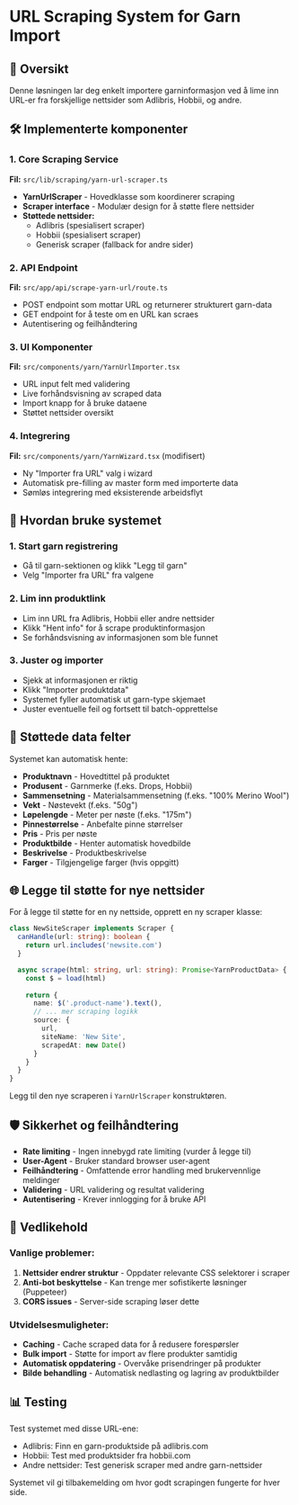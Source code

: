 # URL Scraping System for Garn Import

## 📁 Oversikt
Denne løsningen lar deg enkelt importere garninformasjon ved å lime inn URL-er fra forskjellige nettsider som Adlibris, Hobbii, og andre.

## 🛠 Implementerte komponenter

### 1. Core Scraping Service
**Fil:** `src/lib/scraping/yarn-url-scraper.ts`
- **YarnUrlScraper** - Hovedklasse som koordinerer scraping
- **Scraper interface** - Modulær design for å støtte flere nettsider
- **Støttede nettsider:**
  - Adlibris (spesialisert scraper)
  - Hobbii (spesialisert scraper)
  - Generisk scraper (fallback for andre sider)

### 2. API Endpoint
**Fil:** `src/app/api/scrape-yarn-url/route.ts`
- POST endpoint som mottar URL og returnerer strukturert garn-data
- GET endpoint for å teste om en URL kan scraes
- Autentisering og feilhåndtering

### 3. UI Komponenter
**Fil:** `src/components/yarn/YarnUrlImporter.tsx`
- URL input felt med validering
- Live forhåndsvisning av scraped data
- Import knapp for å bruke dataene
- Støttet nettsider oversikt

### 4. Integrering
**Fil:** `src/components/yarn/YarnWizard.tsx` (modifisert)
- Ny "Importer fra URL" valg i wizard
- Automatisk pre-filling av master form med importerte data
- Sømløs integrering med eksisterende arbeidsflyt

## 🚀 Hvordan bruke systemet

### 1. Start garn registrering
- Gå til garn-sektionen og klikk "Legg til garn"
- Velg "Importer fra URL" fra valgene

### 2. Lim inn produktlink
- Lim inn URL fra Adlibris, Hobbii eller andre nettsider
- Klikk "Hent info" for å scrape produktinformasjon
- Se forhåndsvisning av informasjonen som ble funnet

### 3. Juster og importer
- Sjekk at informasjonen er riktig
- Klikk "Importer produktdata"
- Systemet fyller automatisk ut garn-type skjemaet
- Juster eventuelle feil og fortsett til batch-opprettelse

## 🎯 Støttede data felter

Systemet kan automatisk hente:
- **Produktnavn** - Hovedtittel på produktet
- **Produsent** - Garnmerke (f.eks. Drops, Hobbii)
- **Sammensetning** - Materialsammensetning (f.eks. "100% Merino Wool")
- **Vekt** - Nøstevekt (f.eks. "50g")
- **Løpelengde** - Meter per nøste (f.eks. "175m")
- **Pinnestørrelse** - Anbefalte pinne størrelser
- **Pris** - Pris per nøste
- **Produktbilde** - Henter automatisk hovedbilde
- **Beskrivelse** - Produktbeskrivelse
- **Farger** - Tilgjengelige farger (hvis oppgitt)

## 🌐 Legge til støtte for nye nettsider

For å legge til støtte for en ny nettside, opprett en ny scraper klasse:

```typescript
class NewSiteScraper implements Scraper {
  canHandle(url: string): boolean {
    return url.includes('newsite.com')
  }

  async scrape(html: string, url: string): Promise<YarnProductData> {
    const $ = load(html)
    
    return {
      name: $('.product-name').text(),
      // ... mer scraping logikk
      source: {
        url,
        siteName: 'New Site',
        scrapedAt: new Date()
      }
    }
  }
}
```

Legg til den nye scraperen i `YarnUrlScraper` konstruktøren.

## 🛡 Sikkerhet og feilhåndtering

- **Rate limiting** - Ingen innebygd rate limiting (vurder å legge til)
- **User-Agent** - Bruker standard browser user-agent
- **Feilhåndtering** - Omfattende error handling med brukervennlige meldinger
- **Validering** - URL validering og resultat validering
- **Autentisering** - Krever innlogging for å bruke API

## 🔧 Vedlikehold

### Vanlige problemer:
1. **Nettsider endrer struktur** - Oppdater relevante CSS selektorer i scraper
2. **Anti-bot beskyttelse** - Kan trenge mer sofistikerte løsninger (Puppeteer)
3. **CORS issues** - Server-side scraping løser dette

### Utvidelsesmuligheter:
- **Caching** - Cache scraped data for å redusere forespørsler
- **Bulk import** - Støtte for import av flere produkter samtidig
- **Automatisk oppdatering** - Overvåke prisendringer på produkter
- **Bilde behandling** - Automatisk nedlasting og lagring av produktbilder

## 📊 Testing

Test systemet med disse URL-ene:
- Adlibris: Finn en garn-produktside på adlibris.com
- Hobbii: Test med produktsider fra hobbii.com
- Andre nettsider: Test generisk scraper med andre garn-nettsider

Systemet vil gi tilbakemelding om hvor godt scrapingen fungerte for hver side.
